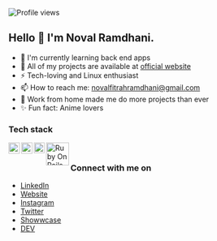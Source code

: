 ![Profile views](https://gpvc.arturio.dev/novalramdhani)

## Hello 👋 I'm Noval Ramdhani.

- 🌱 I'm currently learning back end apps
- 🚀 All of my projects are available at [official website](https://novalnotes.vercel.app/projects)
- ⚡️ Tech-loving and Linux enthusiast
- 📫 How to reach me: novalfitrahramdhani@gmail.com
- 💼 Work from home made me do more projects than ever
- ✨ Fun fact: Anime lovers

### Tech stack

<a href="https://nextjs.org/"><img align="left" alt="Next" title="React" width="22px" src="https://cdn.worldvectorlogo.com/logos/next-js.svg" /></a>
<a href="https://reactjs.org/"><img align="left" alt="React" title="React" width="22px" src="https://cdn.worldvectorlogo.com/logos/react-2.svg" /></a>
<a href="https://laravel.com/"><img align="left" alt="Laravel" title="Laravel" width="21px" src="https://cdn.worldvectorlogo.com/logos/laravel-2.svg" /></a>
<a href="https://rubyonrails.org/"><img align="left" alt="Ruby On Rails" title="Ruby On Rails" width="45px" src="https://cdn.worldvectorlogo.com/logos/rails-1.svg" /></a>

<br>

### Connect with me on

- <a href="https://linkedin.com/in/novalramdhani/">LinkedIn</a>
- <a href="https://novalnotes.vercel.app">Website</a>
- <a href="https://instagram.com/novallrmdhni">Instagram</a>
- <a href="https://twitter.com/novallramdhani">Twitter</a>
- <a href="https://showwcase.com/novalrmdhni">Showwcase</a>
- <a href="https://dev.to/novalramdhani">DEV</a>
